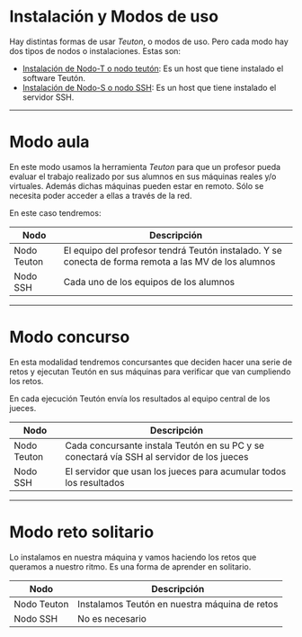 
# Instalación y Modos de uso

Hay distintas formas de usar *Teuton*, o modos de uso.
Pero cada modo hay dos tipos de nodos o instalaciones. Estas son:

* [Instalación de Nodo-T o nodo teutón](./instalar/nodo-t/): Es un host que tiene instalado el software Teutón.
* [Instalación de Nodo-S o nodo SSH](./instalar/nodo-s/): Es un host que tiene instalado el servidor SSH.

---

# Modo aula

En este modo usamos la herramienta *Teuton* para que un profesor pueda evaluar el trabajo realizado por sus alumnos en sus máquinas reales y/o virtuales. Además dichas máquinas pueden estar en remoto. Sólo se necesita poder acceder a ellas a través de la red.

En este caso tendremos:

| Nodo        | Descripción |
| ----------- | ----------- |
| Nodo Teuton | El equipo del profesor tendrá Teutón instalado. Y se conecta de forma remota a las MV de los alumnos |
| Nodo SSH    | Cada uno de los equipos de los alumnos |

---

# Modo concurso

En esta modalidad tendremos concursantes que deciden hacer una serie de retos y ejecutan Teutón en sus máquinas para verificar que van cumpliendo los retos.

En cada ejecución Teutón envía los resultados al equipo central de los jueces.

| Nodo        | Descripción |
| ----------- | ----------- |
| Nodo Teuton | Cada concursante instala Teutón en su PC y se conectará vía SSH al servidor de los jueces |
| Nodo SSH    | El servidor que usan los jueces para acumular todos los resultados |

---

# Modo reto solitario

Lo instalamos en nuestra máquina y vamos haciendo los retos que queramos a nuestro ritmo. Es una forma de aprender en solitario.

| Nodo        | Descripción |
| ----------- | ----------- |
| Nodo Teuton | Instalamos Teutón en nuestra máquina de retos |
| Nodo SSH    | No es necesario |
